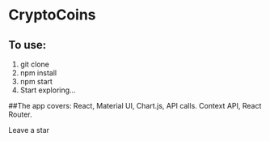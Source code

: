 # CryptoCoins

## To use:
1. git clone
2. npm install
3. npm start
4. Start exploring...

##The app covers:
React, Material UI, Chart.js, API calls. Context API, React Router.

Leave a star
